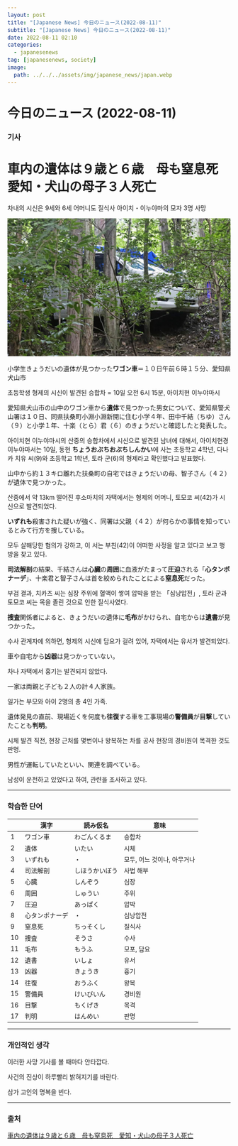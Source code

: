 ```yaml
---
layout: post
title: "[Japanese News] 今日のニュース(2022-08-11)"
subtitle: "[Japanese News] 今日のニュース(2022-08-11)"
date: 2022-08-11 02:10
categories:
  - japanesenews
tag: [japanesenews, society]
image:
  path: ../../../assets/img/japanese_news/japan.webp
---
```


# 今日のニュース (2022-08-11)

### 기사

# **車内の遺体は９歳と６歳　母も窒息死　愛知・犬山の母子３人死亡**

차내의 시신은 9세와 6세 어머니도 질식사 아이치・이누야마의 모자 3명 사망

![car.png](../../assets/img/japanese_news/2022-08-11-jn-news/car.png)

小学生きょうだいの遺体が見つかった**ワゴン車**＝１０日午前６時１５分、愛知県犬山市

초등학생 형제의 시신이 발견된 승합차 = 10일 오전 6시 15분, 아이치현 이누야마시

愛知県犬山市の山中のワゴン車から**遺体**で見つかった男女について、愛知県警犬山署は１０日、同県扶桑町小淵小淵新開に住む小学４年、田中千結（ちゆ）さん（９）と小学１年、十楽（とら）君（６）のきょうだいと確認したと発表した。

아이치현 이누야마시의 산중의 승합차에서 시신으로 발견된 남녀에 대해서, 아이치현경 이누야마서는 10일, 동현 **ちょうおぶちおぶちしんかい**에 사는 초등학교 4학년, 다나카 치유  씨(9)와 초등학교 1학년, 토라 군(6)의 형제라고 확인했다고 발표했다.

山中から約１３キロ離れた扶桑町の自宅ではきょうだいの母、智子さん（４２）が遺体で見つかった。

산중에서 약 13km 떨어진 후소마치의 자택에서는 형제의 어머니, 토모코 씨(42)가 시신으로 발견되었다.

**いずれも**殺害された疑いが強く、同署は父親（４２）が何らかの事情を知っているとみて行方を捜している。

모두 살해당한 혐의가 강하고, 이 서는 부친(42)이 어떠한 사정을 알고 있다고 보고 행방을 찾고 있다.

**司法解剖**の結果、千結さんは**心臓**の**周囲**に血液がたまって**圧迫**される「**心タンポナーデ**」、十楽君と智子さんは首を絞められたことによる**窒息死**だった。

부검 결과, 치카츠 씨는 심장 주위에 혈액이 쌓여 압박을 받는 「심낭압전」, 토라 군과 토모코 씨는 목을 졸린 것으로 인한 질식사였다.

**捜査**関係者によると、きょうだいの遺体に**毛布**がかけられ、自宅からは**遺書**が見つかった。

수사 관계자에 의하면, 형제의 시신에 담요가 걸려 있어, 자택에서는 유서가 발견되었다.

車や自宅から**凶器**は見つかっていない。

차나 자택에서 흉기는 발견되지 않았다.

一家は両親と子ども２人の計４人家族。

일가는 부모와 아이 2명의 총 4인 가족.

遺体発見の直前、現場近くを何度も**往復**する車を工事現場の**警備員**が**目撃**していたことも**判明**。

시체 발견 직전, 현장 근처를 몇번이나 왕복하는 차를 공사 현장의 경비원이 목격한 것도 판명.

男性が運転していたといい、関連を調べている。

남성이 운전하고 있었다고 하여, 관련을 조사하고 있다.

---

### 학습한 단어

|  | 漢字 | 読み仮名 | 意味 |
| --- | --- | --- | --- |
| 1 | ワゴン車 | わごんくるま | 승합차 |
| 2 | 遺体 | いたい | 시체 |
| 3 | いずれも | ・ | 모두, 어느 것이나, 아무거나 |
| 4 | 司法解剖 | しほうかいぼう | 사법 해부 |
| 5 | 心臓 | しんぞう | 심장 |
| 6 | 周囲 | しゅうい | 주위 |
| 7 | 圧迫 | あっぱく | 압박 |
| 8 | 心タンポナーデ | ・ | 심낭압전 |
| 9 | 窒息死 | ちっそくし | 질식사 |
| 10 | 捜査 | そうさ | 수사 |
| 11 | 毛布 | もうふ | 모포, 담요 |
| 12 | 遺書 | いしょ | 유서 |
| 13 | 凶器 | きょうき | 흉기 |
| 14 | 往復 | おうふく | 왕복 |
| 15 | 警備員 | けいびいん | 경비원 |
| 16 | 目撃 | もくげき | 목격 |
| 17 | 判明 | はんめい | 판명 |

---

### 개인적인 생각

이러한 사망 기사를 볼 때마다 안타깝다.

사건의 진상이 하루빨리 밝혀지기를 바란다.

삼가 고인의 명복을 빈다.

---

### 출처

[車内の遺体は９歳と６歳　母も窒息死　愛知・犬山の母子３人死亡](https://www.iza.ne.jp/article/20220811-2ENCRJKNXZIPZKSGGQVFVLUCWI/)